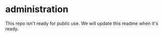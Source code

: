 # administration

This repo isn't ready for public use. We will update this readme when it's ready.
